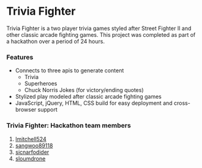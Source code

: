# Trivia Fighter
Trivia Fighter is a two player trivia games styled after Street Fighter II and other classic arcade fighting games. This project was completed as part of a hackathon over a period of 24 hours.

### Features
  * Connects to three apis to generate content
      * Trivia
      * Superheroes
      * Chuck Norris Jokes (for victory/ending quotes)
  * Stylized play modeled after classic arcade fighting games
  * JavaScript, jQuery, HTML, CSS build for easy deployment and cross-browser support
  
### Trivia Fighter: Hackathon team members
  1. [lmitchell524](https://github.com/lmitchell524)
  1. [sangwoo89118](https://github.com/sangwoo89118)
  1. [sicnarfodider](https://github.com/sicnarfodider)
  1. [sloumdrone](http://github.com/sloumdrone)
